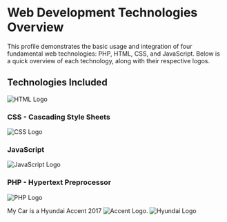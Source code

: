 # Web Development Technologies Overview

This profile demonstrates the basic usage and integration of four fundamental web technologies: PHP, HTML, CSS, and JavaScript. Below is a quick overview of each technology, along with their respective logos.

## Technologies Included
![HTML Logo](https://upload.wikimedia.org/wikipedia/commons/thumb/2/2f/HTML5_logo_2014.svg/1280px-HTML5_logo_2014.svg.png)

### CSS - Cascading Style Sheets
![CSS Logo](https://upload.wikimedia.org/wikipedia/commons/6/62/CSS3_logo.svg)

### JavaScript
![JavaScript Logo](https://upload.wikimedia.org/wikipedia/commons/6/6a/JavaScript-logo.png)

### PHP - Hypertext Preprocessor
![PHP Logo](https://www.php.net/images/logos/php-logo-bigger.png)

My Car is a Hyundai Accent 2017 ![Accent Logo](https://65e81151f52e248c552b-fe74cd567ea2f1228f846834bd67571e.ssl.cf1.rackcdn.com/ldm-images/2017-Hyundai-Accent-Triathlon-Grey-ca.png).
![Hyundai Logo](https://1000logos.net/wp-content/uploads/2018/04/Hyundai-Logo-500x281.png)
